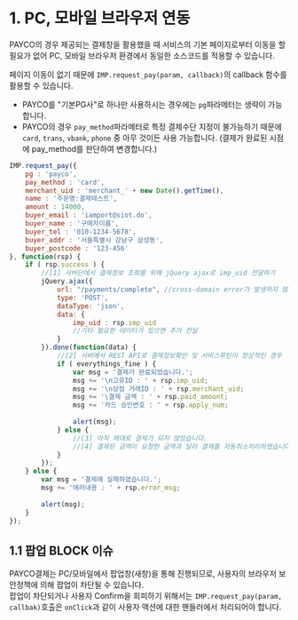 # 1. PC, 모바일 브라우저 연동  


PAYCO의 경우 제공되는 결제창을 활용했을 때 서비스의 기본 페이지로부터 이동을 할 필요가 없어 PC, 모바일 브라우저 환경에서 동일한 소스코드를 적용할 수 있습니다.  

페이지 이동이 없기 때문에 `IMP.request_pay(param, callback)`의 callback 함수를 활용할 수 있습니다.  

- PAYCO를 "기본PG사"로 하나만 사용하시는 경우에는 `pg`파라메터는 생략이 가능합니다. 
- PAYCO의 경우 `pay_method`파라메터로 특정 결제수단 지정이 불가능하기 때문에 `card`, `trans`, `vbank`, `phone` 중 아무 것이든 사용 가능합니다. (결제가 완료된 시점에 pay_method를 판단하여 변경합니다.)  


```javascript
IMP.request_pay({
    pg : 'payco',
    pay_method : 'card',
    merchant_uid : 'merchant_' + new Date().getTime(),
    name : '주문명:결제테스트',
    amount : 14000,
    buyer_email : 'iamport@siot.do',
    buyer_name : '구매자이름',
    buyer_tel : '010-1234-5678',
    buyer_addr : '서울특별시 강남구 삼성동',
    buyer_postcode : '123-456'
}, function(rsp) {
    if ( rsp.success ) {
    	//[1] 서버단에서 결제정보 조회를 위해 jQuery ajax로 imp_uid 전달하기
    	jQuery.ajax({
    		url: "/payments/complete", //cross-domain error가 발생하지 않도록 주의해주세요
    		type: 'POST',
    		dataType: 'json',
    		data: {
	    		imp_uid : rsp.imp_uid
	    		//기타 필요한 데이터가 있으면 추가 전달
    		}
    	}).done(function(data) {
    		//[2] 서버에서 REST API로 결제정보확인 및 서비스루틴이 정상적인 경우
    		if ( everythings_fine ) {
    			var msg = '결제가 완료되었습니다.';
    			msg += '\n고유ID : ' + rsp.imp_uid;
    			msg += '\n상점 거래ID : ' + rsp.merchant_uid;
    			msg += '\결제 금액 : ' + rsp.paid_amount;
    			msg += '카드 승인번호 : ' + rsp.apply_num;
    			
    			alert(msg);
    		} else {
    			//[3] 아직 제대로 결제가 되지 않았습니다.
    			//[4] 결제된 금액이 요청한 금액과 달라 결제를 자동취소처리하였습니다.
    		}
    	});
    } else {
        var msg = '결제에 실패하였습니다.';
        msg += '에러내용 : ' + rsp.error_msg;
        
        alert(msg);
    }
});
```  

## 1.1 팝업 BLOCK 이슈  
PAYCO결제는 PC/모바일에서 팝업창(새창)을 통해 진행되므로, 사용자의 브라우저 보안정책에 의해 팝업이 차단될 수 있습니다.  
팝업이 차단되거나 사용자 Confirm을 회피하기 위해서는 `IMP.request_pay(param, callbak)`호출은 `onClick`과 같이 사용자 액션에 대한 핸들러에서 처리되어야 합니다.  

